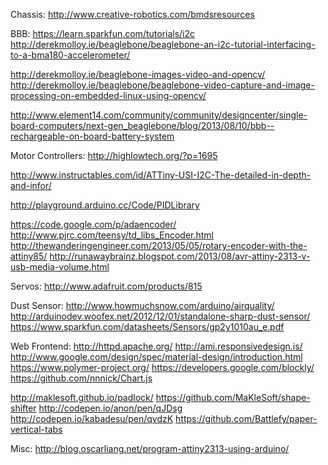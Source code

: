 Chassis:
http://www.creative-robotics.com/bmdsresources

BBB:
https://learn.sparkfun.com/tutorials/i2c
http://derekmolloy.ie/beaglebone/beaglebone-an-i2c-tutorial-interfacing-to-a-bma180-accelerometer/

http://derekmolloy.ie/beaglebone-images-video-and-opencv/
http://derekmolloy.ie/beaglebone/beaglebone-video-capture-and-image-processing-on-embedded-linux-using-opencv/

http://www.element14.com/community/community/designcenter/single-board-computers/next-gen_beaglebone/blog/2013/08/10/bbb--rechargeable-on-board-battery-system

Motor Controllers:
http://highlowtech.org/?p=1695

http://www.instructables.com/id/ATTiny-USI-I2C-The-detailed-in-depth-and-infor/

http://playground.arduino.cc/Code/PIDLibrary

https://code.google.com/p/adaencoder/
http://www.pjrc.com/teensy/td_libs_Encoder.html
http://thewanderingengineer.com/2013/05/05/rotary-encoder-with-the-attiny85/
http://runawaybrainz.blogspot.com/2013/08/avr-attiny-2313-v-usb-media-volume.html

Servos:
http://www.adafruit.com/products/815

Dust Sensor:
http://www.howmuchsnow.com/arduino/airquality/
http://arduinodev.woofex.net/2012/12/01/standalone-sharp-dust-sensor/
https://www.sparkfun.com/datasheets/Sensors/gp2y1010au_e.pdf

Web Frontend:
http://httpd.apache.org/
http://ami.responsivedesign.is/
http://www.google.com/design/spec/material-design/introduction.html
https://www.polymer-project.org/
https://developers.google.com/blockly/
https://github.com/nnnick/Chart.js

http://maklesoft.github.io/padlock/
https://github.com/MaKleSoft/shape-shifter
http://codepen.io/anon/pen/qJDsg
http://codepen.io/kabadesu/pen/qvdzK
https://github.com/Battlefy/paper-vertical-tabs



Misc:
http://blog.oscarliang.net/program-attiny2313-using-arduino/
